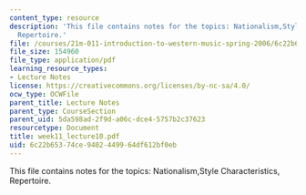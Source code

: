 ```yaml
---
content_type: resource
description: 'This file contains notes for the topics: Nationalism,Style Characteristics,
  Repertoire.'
file: /courses/21m-011-introduction-to-western-music-spring-2006/6c22b65374ce9402449964df612bf0eb_week11_lecture10.pdf
file_size: 154960
file_type: application/pdf
learning_resource_types:
- Lecture Notes
license: https://creativecommons.org/licenses/by-nc-sa/4.0/
ocw_type: OCWFile
parent_title: Lecture Notes
parent_type: CourseSection
parent_uid: 5da598ad-2f9d-a06c-dce4-5757b2c37623
resourcetype: Document
title: week11_lecture10.pdf
uid: 6c22b653-74ce-9402-4499-64df612bf0eb
---
```

This file contains notes for the topics: Nationalism,Style Characteristics, Repertoire.